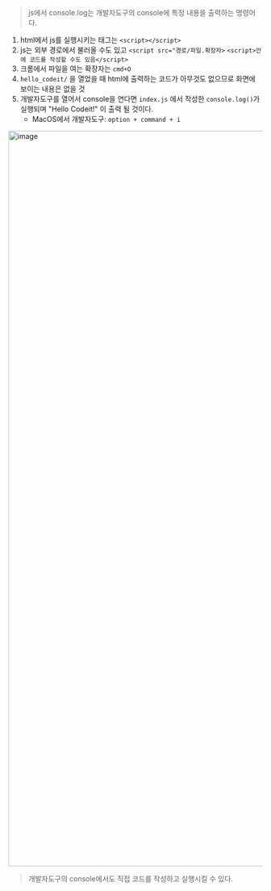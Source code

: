 
> js에서 console.log는 개발자도구의 console에 특정 내용을 출력하는 명령어다.

1. html에서 js를 실행시키는 태그는 `<script></script>`
2. js는 외부 경로에서 불러올 수도 있고 `<script src="경로/파일.확장자>` `<script>안에 코드를 작성할 수도 있음</script>`
3. 크롬에서 파일을 여는 확장자는 `cmd+O`
4. `hello_codeit/` 을 열었을 때 html에 출력하는 코드가 아무것도 없으므로 화면에 보이는 내용은 없을 것
5. 개발자도구를 열어서 console을 연다면 `index.js` 에서 작성한 `console.log()`가 실행되며 "Hello Codeit!" 이 출력 될 것이다.
    - MacOS에서 개발자도구: `option + command + i`

<img width="1458" alt="image" src="https://user-images.githubusercontent.com/60145951/172309557-9df9631e-66ad-4bff-aa51-74aee43addd5.png">

> 개발자도구의 console에서도 직접 코드를 작성하고 실행시킬 수 있다.